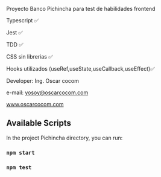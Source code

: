 Proyecto Banco Pichincha para test de habilidades frontend

Typescript ✅

Jest ✅

TDD ✅

CSS sin librerias ✅

Hooks utilizados (useRef,useState,useCallback,useEffect)✅


Developer: Ing. Oscar cocom

e-mail: yosoy@oscarcocom.com

www.oscarcocom.com

## Available Scripts

In the project Pichincha directory, you can run:

### `npm start`
### `npm test`

